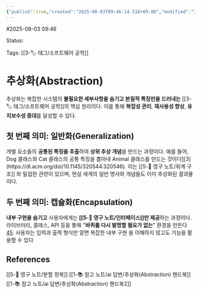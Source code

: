 ```yaml
---
{"publish":true,"created":"2025-08-03T09:46:14.518+09:00","modified":"2025-08-03T09:52:48.531+09:00","cssclasses":""}
---
```


#2025-08-03 09:46

Status: 

Tags: [[3-🏷️ 태그/소프트웨어 공학]]
# 추상화(Abstraction)

추상화는 복잡한 시스템의 **불필요한 세부사항을 숨기고 본질적 특징만을 드러내는** [[3-🏷️ 태그/소프트웨어 공학]]의 핵심 원리이다. 이를 통해 **복잡성 관리**, **재사용성 향상**, **유지보수성 증대**를 달성할 수 있다.
## 첫 번째 의미: 일반화(Generalization)
개별 요소들의 **공통된 특징을 추출**하여 **상위 추상 개념**을 만드는 과정이다. 예를 들어, Dog 클래스와 Cat 클래스의 공통 특징을 뽑아내 Animal 클래스를 만드는 것이다[1](https://en.wikipedia.org/wiki/Abstraction_\(computer_science\))[3](https://dl.acm.org/doi/10.1145/320544.320546). 이는 [[5-💎 영구 노트/위계 구조]] 와 밀접한 관련이 있으며, 현실 세계의 일반 명사와 개념들도 이미 추상화된 결과물이다.
## 두 번째 의미: 캡슐화(Encapsulation)
**내부 구현을 숨기고** 사용자에게는 **[[5-💎 영구 노트/인터페이스]]만 제공**하는 과정이다. 라이브러리, 클래스, API 등을 통해 "**바퀴를 다시 발명할 필요가 없는**" 환경을 만든다[4](https://stackoverflow.com/questions/24626/abstraction-vs-information-hiding-vs-encapsulation)[5](https://dev.to/singhaayush/encapsulation-and-abstraction-in-object-oriented-programming-oop-4mo3). 사용자는 입력과 출력 형식만 알면 복잡한 내부 구현
을 이해하지 않고도 기능을 활용할 수 있다



## References
 [[5-💎 영구 노트/분할 정복]]
[[1-📚 참고 노트/ai 답변/추상화(Abstraction) 핸드북]]
[[1-📚 참고 노트/ai 답변/추상화(Abstraction) 핸드북2]]